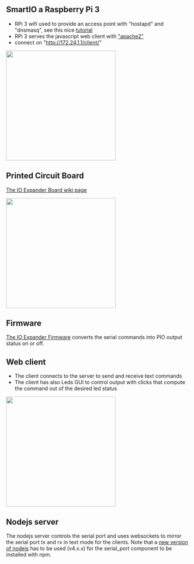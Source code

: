## SmartIO a Raspberry Pi 3
- RPi 3 wifi used to provide an access point with "hostapd" and "dnsmasq", see this nice [tutorial](https://frillip.com/using-your-raspberry-pi-3-as-a-wifi-access-point-with-hostapd/)
- RPi 3 serves the javascript web client with ["apache2"](https://www.raspberrypi.org/documentation/remote-access/web-server/apache.md)
- connect on "http://172.24.1.1/client/"
<img src="https://github.com/wassfila/IoT_Frameworks/blob/master/smartio/WebIO.jpg" height=300>

## Printed Circuit Board
[The IO Expander Board wiki page](http://www.technolab.ddns.net/display/SSN/Smart+IO+Expander)

<img src="https://github.com/wassfila/IoT_Frameworks/blob/master/smartio/firmware/SmartULN.JPG" height="300">

## Firmware
[The IO Expander Firmware](https://github.com/wassfila/STM8_IoT_Base/tree/master/ws04_IOExpander_Sequencer/02_EESeqence_Console) 
converts the serial commands into PIO output status on or off.

## Web client
- The client connects to the server to send and receive text commands
- The client has also Leds GUI to control output with clicks that compute the command out of the desired led status
<img src="https://github.com/wassfila/IoT_Frameworks/blob/master/smartio/client/printscreen.png" height="300">

## Nodejs server
The nodejs server controls the serial port and uses websockets to mirror the serial port tx and rx in text mode for the clients.
Note that a [new version of nodejs](http://node-arm.herokuapp.com/node_latest_armhf.deb) has to be used (v4.x.x) for the serial_port component to be installed with npm.


